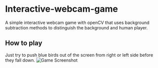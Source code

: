 # Interactive-webcam-game
A simple interactive webcam game with openCV that uses background subtraction methods to distinguish the background and human player.

## How to play
Just try to push blue birds out of the screen from right or left side before they fall down.
![Game Screenshot](https://user-images.githubusercontent.com/25208220/91063434-3c794800-e643-11ea-9c32-27dd998b98a6.png)
